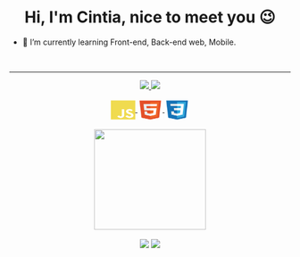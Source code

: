 <h1 align="center">Hi, I'm Cintia, nice to meet you 😉</h1>

- 🌱 I’m currently learning Front-end, Back-end web, Mobile.


  
<div align="center"><br><hr>
  <a href="https://github.com/cintiagomes">
  <img height="180em" src="https://github-readme-stats.vercel.app/api?username=cintiagomes&show_icons=true&theme=cobalt&include_all_commits=true&count_private=true"/>
  <img height="180em" src="https://github-readme-stats.vercel.app/api/top-langs/?username=cintiagomes&layout=compact&langs_count=7&theme=cobalt"/>
</div>
  
  <div>
  
<div style="display: inline_block" align="center"><br>
  <img align="center" alt="Cintia-Js" height="35" width="45" src="https://raw.githubusercontent.com/devicons/devicon/master/icons/javascript/javascript-plain.svg">
  <img align="center" alt="Cintia-HTML" height="35" width="45" src="https://raw.githubusercontent.com/devicons/devicon/master/icons/html5/html5-original.svg">
  <img align="center" alt="Cintia-CSS" height="35" width="45" src="https://raw.githubusercontent.com/devicons/devicon/master/icons/css3/css3-original.svg">
</div>
             
  <div align="center" ><br>
  <img align="center" height="180" src="https://media.discordapp.net/attachments/886744352649523290/894764191142010920/picasion.com_74f4b7ee61dbdf2ea1d7aa6c914237f8.gif" width=200&height=270">
  </div>
  
 <div align="center"><br> 
  <a href = "mailto:cgomescamelo@gmail.com"><img src="https://img.shields.io/badge/-Gmail-%23333?style=for-the-badge&logo=gmail&logoColor=white" target="_blank"></a>
  <a href="https://www.linkedin.com/in/cintia-gomes-camelo-a8246b212/" target="_blank"><img src="https://img.shields.io/badge/-LinkedIn-%230077B5?style=for-the-badge&logo=linkedin&logoColor=white" target="_blank"></a>
 
</div>

</div

<!--
**cintiagomes/cintiagomes** is a ✨ _special_ ✨ repository because its `README.md` (this file) appears on your GitHub profile.

Here are some ideas to get you started:

- 🔭 I’m currently working on ...

- 👯 I’m looking to collaborate on ...
- 🤔 I’m looking for help with ...
- 💬 Ask me about ...
- 📫 How to reach me: ...
- 😄 Pronouns: ...
- ⚡ Fun fact: ...
-->
